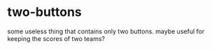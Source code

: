 # two-buttons
some useless thing that contains only two buttons. maybe useful for keeping the scores of two teams?
